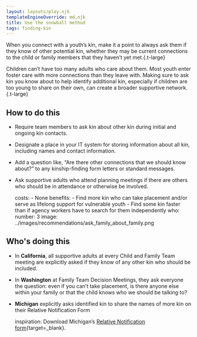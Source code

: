 ```yaml
---
layout: layouts/play.njk
templateEngineOverride: md,njk
title: Use the snowball method
tags: finding-kin
---
```


When you connect with a youth’s kin, make it a point to always ask them if they know of other potential kin, whether they may be current connections to the child or family members that they haven’t yet met.{.t-large}

Children can’t have too many adults who care about them. Most youth enter foster care with more connections than they leave with. Making sure to ask kin you know about to help identify additional kin, especially if children are too young to share on their own, can create a broader supportive network.{.t-large}

## How to do this

* Require team members to ask kin about other kin during initial and ongoing kin contacts.

* Designate a place in your IT system for storing information about all kin, including names and contact information.

* Add a question like, “Are there other connections that we should know about?” to any kinship-finding form letters or standard messages.

* Ask supportive adults who attend planning meetings if there are others who should be in attendance or otherwise be involved.

    costs:
      - None
    benefits:
      - Find more kin who can take placement and/or serve as lifelong support
        for vulnerable youth
      - Find some kin faster than if agency workers have to search for them
        independently
    who:
      number: 3
      image: ../images/recommendations/ask_family_about_family.png

## Who's doing this

* In **California**, all supportive adults at every Child and Family Team meeting are explicitly asked if they know of any other kin who should be included.

* In **Washington** at Family Team Decision Meetings, they ask everyone the question: even if you can’t take placement, is there anyone else within your family or that the child knows who we should be talking to?

* **Michigan** explicitly asks identified kin to share the names of more kin on their Relative Notification Form

    inspiration:
      Download Michigan’s [Relative Notification form](https://www.michigan.gov/mdhhs/-/media/Project/Websites/mdhhs/Doing-Business-with-MDHHS/Contract-and-Subrecipient-Resources/Foster-Care-Forms/DHS-0990.dot?rev=39bab7cbc17e41ea86e7d14669a0b732&hash=658359B04B5A81E4195C8614CDBBEED5){target=_blank}.